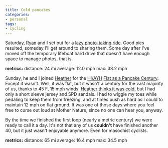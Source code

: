 ```yaml
---
title: Cold pancakes
categories:
- personal
tags:
- cycling
---
```


Saturday, [Ryan][1] and I set out for a [lazy
photo-taking ride][2].  Good pics resulted, someday I'll get around to sharing them.  Some day after I've moved off the temporary lifeboat hard drive that doesn't have enough space to manage photos, that is.

   [1]: http://www.nopaper.net/
   [2]: http://www.nopaper.net/space/2003-09-27

**metrics:**
distance: 24 mi
average: 12.0 mph
max: 38.2 mph

Sunday, he and I joined [Heather][3] for the [HI/AYH][4] [Flat as a
Pancake Century][5].  Except it wasn't.  Well, it was flat, but it wasn't a century for the vast majority of us, thanks to 45
 F, 15 mph winds.  [Heather thinks it was cold][6], but I had only a short sleeve jersey and SPD sandals.  I had to wiggle my toes while pedaling to keep them from freezing, and at times push as hard as I could to maintain 12 mph on flat ground.  It was one of those days where you feel free to curse out loud at Mother Nature, since no one can hear you, anyway.

   [3]: http://angelweave.mu.nu/
   [4]: http://www.gatewayhiayh.org/
   [5]: http://nopaper.net/space/2003-09-29
   [6]: http://angelweave.mu.nu/archives/003046.html

By the time we finished the first loop (nearly a metric century) we were ready to call it a day.  It's not that any of us **couldn't** have finished another 40, but it just wasn't enjoyable anymore.  Even for masochist cyclists.

**metrics:**
distance: 65 mi
average: 16.4 mph
max: 34.5 mph

